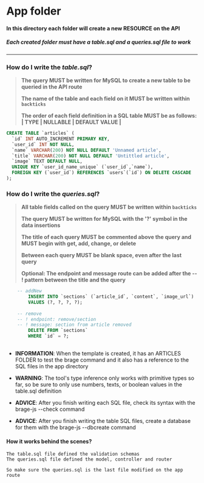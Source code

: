 # **App folder**

#### In this directory each folder will create a new RESOURCE on the API
##### Each created folder must have a ***table.sql*** and a ***queries.sql*** file to work

---
### **How do I write the ***table.sql***?**
> **The query MUST be written for MySQL to create a new table to be queried in the API route**
> 
> **The name of the table and each field on it MUST be written within `backticks`**
>
> **The order of each field definition in a SQL table MUST be as follows: | TYPE | NULLABLE | DEFAULT VALUE |**
```sql
CREATE TABLE `articles` (
  `id` INT AUTO_INCREMENT PRIMARY KEY,
  `user_id` INT NOT NULL,
  `name` VARCHAR(200) NOT NULL DEFAULT 'Unnamed article',
  `title` VARCHAR(200) NOT NULL DEFAULT 'Untittled article',
  `image` TEXT DEFAULT NULL,
  UNIQUE KEY `user_id_name_unique` (`user_id`,`name`),
  FOREIGN KEY (`user_id`) REFERENCES `users`(`id`) ON DELETE CASCADE
);
```

### **How do I write the ***queries.sql***?**
> **All table fields called on the query MUST be written within `backticks`**
> 
> **The query MUST be written for MySQL with the '?' symbol in the data insertions**
> 
> **The title of each query MUST be commented above the query and MUST begin with get, add, change, or delete**
> 
> **Between each query MUST be blank space, even after the last query**
> 
> **Optional: The endpoint and message route can be added after the -- ! pattern between the title and the query**
```sql
    -- addNew
        INSERT INTO `sections` (`article_id`, `content`, `image_url`)
        VALUES (?, ?, ?, ?);
    
    -- remove
    -- ! endpoint: remove/section
    -- ! message: section from article removed 
        DELETE FROM `sections`
        WHERE `id` = ?;
    
```

- **INFORMATION**: When the template is created, it has an ARTICLES FOLDER to test the brage command and it also has a reference to the SQL files in the app directory

 - **WARNING**: The tool's type inference only works with primitive types so far, so be sure to only use numbers, texts, or boolean values ​​in the table.sql definition

- **ADVICE**: After you finish writing each SQL file, check its syntax with the brage-js --check command 

- **ADVICE**: After you finish writing the table SQL files, create a database for them with the brage-js --dbcreate command 

#### __How it works behind the scenes?__

    The table.sql file defined the validation schemas
    The queries.sql file defined the model, controller and router
    
    So make sure the queries.sql is the last file modified on the app route